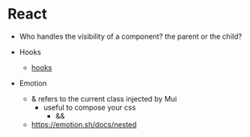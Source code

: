 # React

- Who handles the visibility of a component? the parent or the child?
- Hooks

  - [hooks](https://reactjs.org/docs/hooks-intro.html)

- Emotion
  - & refers to the current class injected by Mui
    - useful to compose your css
      - &&
  - https://emotion.sh/docs/nested
